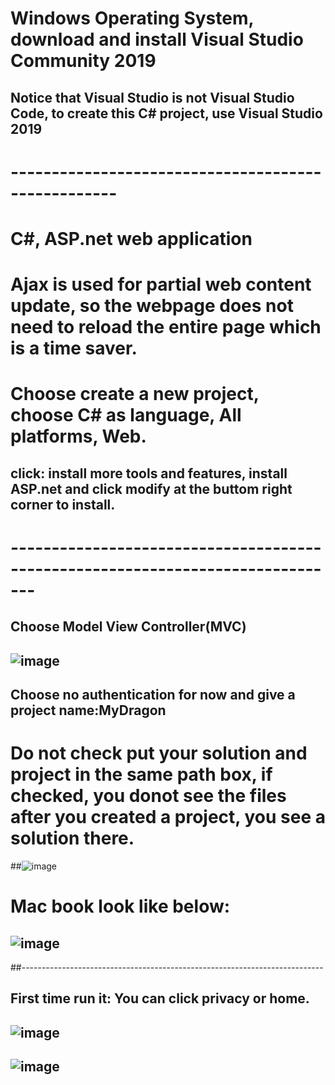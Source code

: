 # Windows Operating System, download and install Visual Studio Community 2019
## Notice that Visual Studio is not Visual Studio Code, to create this C# project, use Visual Studio 2019
# ---------------------------------------------------
# C#, ASP.net web application
# Ajax is used for partial web content update, so the webpage does not need to reload the entire page which is a time saver.
# Choose create a new project, choose C# as language, All platforms, Web.
## click: install more tools and features, install ASP.net and click modify at the buttom right corner to install.
# -------------------------------------------------------------------------------
## Choose Model View Controller(MVC)
## ![image](https://user-images.githubusercontent.com/56694905/135781571-fbdb1c92-5f32-400b-91a4-5df10449a934.png)
## Choose no authentication for now and give a project name:MyDragon
# Do not check put your solution and project in the same path box, if checked, you donot see the files after you created a project, you see a solution there.

##![image](https://user-images.githubusercontent.com/56694905/135782463-162c9b6e-30bb-4261-ad43-cf20c962280b.png)
# Mac book look like below:
## ![image](https://user-images.githubusercontent.com/56694905/135782684-b420c200-31b5-4635-9c28-241120a5687e.png)

##--------------------------------------------------------------------------- 
## First time run it: You can click privacy or home.
## ![image](https://user-images.githubusercontent.com/56694905/135784141-1eb5df32-8e58-4755-9419-a61a1199a056.png)

## ![image](https://user-images.githubusercontent.com/56694905/135783556-cc8d21da-7634-4dc6-905c-4f71f9a16455.png)



